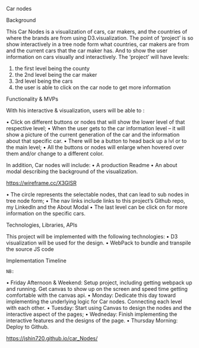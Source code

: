 Car nodes

Background

This Car Nodes is a visualization of cars, car makers, and the countries of where the brands are from using D3.visualization. The point of ‘project’ is so show interactively in a tree node form  what countries, car makers are from and the current cars that the car maker has. And to show the user information on cars visually and interactively. The ‘project’ will have levels:

1)	the first level being the county
2)	the 2nd level being the car maker
3)	3rd level being the cars 
4)	the user is able to click on the car node to get more information 


Functionality & MVPs

With his interactive & visualization, users will be able to :

•	Click on different buttons or nodes that will show the lower level of that respective level;
•	When the user gets to the car information level – it will show a picture of the current generation of the car and the information about that specific car. 
•	There will be a button to head back up a lvl or to the main level;
•	All the buttons or nodes will enlarge when hovered over them and/or change to a different color. 

In addition, Car nodes will include:
•	A production Readme
•	An about modal describing the background of the visualization. 

 
https://wireframe.cc/X3GlSR


•	The circle represents the selectable nodes, that can lead to sub nodes in tree node form;
•	The nav links include links to this project’s Github repo, my LinkedIn and the About Modal
•	The last level can be click on for more information on the specific cars. 


Technologies, Libraries, APIs

This project will be implemented with the following technologies:
•	D3 visualization will be used for the design. 
•	WebPack to bundle and transpile the source JS code

Implementation Timeline

	NB:
•	Friday Afternoon & Weekend: Setup project, including getting webpack up and running. Get canvas to show up on the screen and speed time getting comfortable with the canvas api. 
•	Monday: Dedicate this day toward implementing the underlying logic for Car nodes. Connecting each level with each other. 
•	Tuesday: Start using Canvas to design the nodes and the interactive aspect of the pages;
•	Wedneday: Finish implementing the interactive features and the designs of the page. 
•	Thursday Morning: Deploy to Github.  

https://jshin720.github.io/car_Nodes/